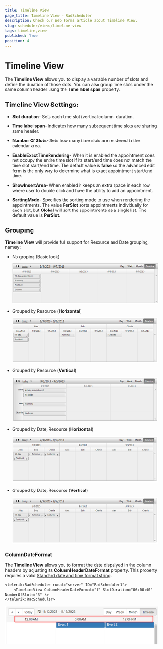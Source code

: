 ```yaml
---
title: Timeline View
page_title: Timeline View - RadScheduler
description: Check our Web Forms article about Timeline View.
slug: scheduler/views/timeline-view
tags: timeline,view
published: True
position: 4
---
```


# Timeline View



The **Timeline View** allows you to display a variable number of slots and define the duration of those slots. You can also group time slots under the same column header using the **Time label span** property.

## Timeline View Settings:

* **Slot duration**- Sets each time slot (vertical column) duration.

* **Time label span**- Indicates how many subsequent time slots are sharing same header.

* **Number Of Slots**- Sets how many time slots are rendered in the calendar area.

* **EnableExactTimeRendering**- When it is enabled the appointment does not occupy the entire time slot if its start/end time does not match the time slot start/end time. The default value is **false** so the advanced edit form is the only way to determine what is exact appointment start/end time.

* **ShowInsertArea**- When enabled it keeps an extra space in each row where user to double click and have the ability to add an appointment.

* **SortingMode**- Specifies the sorting mode to use when rendering the appointments. The value **PerSlot** sorts appointments individually for each slot, but **Global** will sort the appointments as a single list. The default value is **PerSlot**.

## Grouping

**Timeline View** will provide full support for Resource and Date grouping, namely:

* No groping (Basic look) 

    ![scheduer-views-timelineview-nogrouping](images/scheduer-views-timelineview-nogrouping.png)

* Grouped by Resource (**Horizontal**)

    ![scheduler-views-timelineview-horizontalgroupingbyresource](images/scheduler-views-timelineview-horizontalgroupingbyresource.png)

* Grouped by Resource (**Vertical**)

    ![scheduler-views-timelineview-verticalgroupingbyresource](images/scheduler-views-timelineview-verticalgroupingbyresource.png)

* Grouped by Date, Resource (**Horizontal**)

    ![scheduler-views-timelineview-horizontalgroupingbyresourceanddate](images/scheduler-views-timelineview-horizontalgroupingbyresourceanddate.png)

* Grouped by Date, Resource (**Vertical**)

    ![scheduler-views-timelineview-horizontalgroupingbyresourceanddate](images/scheduler-views-timelineview-horizontalgroupingbyresourceanddate.png)


### ColumnDateFormat 


The **Timeline View** allows you to format the date dispalyed in the column headers by adjusting its **ColumnHeaderDateFormat** property. 
This property requires a valid [Standard date and time format string]("https://learn.microsoft.com/en-us/dotnet/standard/base-types/standard-date-and-time-format-strings").

````ASPX
<telerik:RadScheduler runat="server" ID="RadScheduler1">
    <TimelineView ColumnHeaderDateFormat="t" SlotDuration="06:00:00" NumberOfSlots="3" />
</telerik:RadScheduler>
````

![scheduler-views-timelineview-columnheaderdateformat](images/scheduler-views-timelineview-columnheaderdateformat.png "Scheduler in TimeLine view with ColumnHeaderDateFormat set to 't'")

 